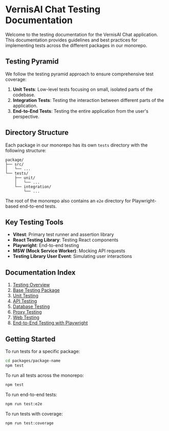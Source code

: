 # VernisAI Chat Testing Documentation

Welcome to the testing documentation for the VernisAI Chat application. This documentation provides guidelines and best practices for implementing tests across the different packages in our monorepo.

## Testing Pyramid

We follow the testing pyramid approach to ensure comprehensive test coverage:

1. **Unit Tests**: Low-level tests focusing on small, isolated parts of the codebase.
2. **Integration Tests**: Testing the interaction between different parts of the application.
3. **End-to-End Tests**: Testing the entire application from the user's perspective.

## Directory Structure

Each package in our monorepo has its own `tests` directory with the following structure:

```
package/
├── src/
│   └── ...
└── tests/
    ├── unit/
    │   └── ...
    └── integration/
        └── ...
```

The root of the monorepo also contains an `e2e` directory for Playwright-based end-to-end tests.

## Key Testing Tools

- **Vitest**: Primary test runner and assertion library
- **React Testing Library**: Testing React components
- **Playwright**: End-to-end testing
- **MSW (Mock Service Worker)**: Mocking API requests
- **Testing Library User Event**: Simulating user interactions

## Documentation Index

1. [Testing Overview](./01-testing-overview.md)
2. [Base Testing Package](./02-base-testing-package.md)
3. [Unit Testing](./03-unit-testing.md)
4. [API Testing](./04-api-testing.md)
5. [Database Testing](./05-database-testing.md)
6. [Proxy Testing](./06-proxy-testing.md)
7. [Web Testing](./07-web-testing.md)
8. [End-to-End Testing with Playwright](./08-e2e-testing.md)

## Getting Started

To run tests for a specific package:

```bash
cd packages/package-name
npm test
```

To run all tests across the monorepo:

```bash
npm test
```

To run end-to-end tests:

```bash
npm run test:e2e
```

To run tests with coverage:

```bash
npm run test:coverage
```
